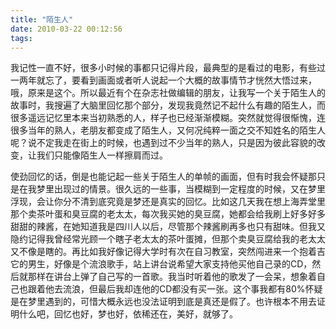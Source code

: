 ```yaml
---
title: "陌生人"
date: 2010-03-22 00:12:56
tags:
---
```


我记性一直不好，很多小时候的事都只记得片段，最典型的是看过的电影，有些过一两年就忘了，要看到画面或者听人说起一个大概的故事情节才恍然大悟过来，哦，原来是这个。所以最近有个在杂志社做编辑的朋友，让我写一个关于陌生人的故事时，我搜遍了大脑里回忆那个部分，发现我竟然记不起什么有趣的陌生人，而很多遥远记忆里本来当初熟悉的人，样子也已经渐渐模糊。突然就觉得很惭愧，连很多当年的熟人，老朋友都变成了陌生人，又何况纯粹一面之交不知姓名的陌生人呢？说不定我走在街上的时候，也遇到过不少当年的熟人，只是因为彼此容貌的改变，让我们只能像陌生人一样擦肩而过。 

使劲回忆的话，倒是也能记起一些关于陌生人的单帧的画面，但有时我会怀疑那只是在我梦里出现过的情景。很久远的一些事，当模糊到一定程度的时候，又在梦里浮现，会让你分不清到底究竟是梦还是真实的回忆。比如这几天我在想上海弄堂里那个卖茶叶蛋和臭豆腐的老太太，每次我买她的臭豆腐，她都会给我刷上好多好多甜甜的辣酱，在她知道我是四川人以后，尽管那个辣酱刷再多也只有甜味。但我又隐约记得我曾经常光顾一个瞎子老太太的茶叶蛋摊，但那个卖臭豆腐给我的老太太又不像是瞎的。再比如我好像记得大学时有次在自习教室，突然闯进来一个抱着吉它的男生，好像是个流浪歌手，站上讲台说希望大家支持他买他自己录的CD，然后就那样在讲台上弹了自己写的一首歌。我当时听着他的歌发了一会呆，想象着自己也跟着他去流浪，但最后我却连他的CD都没有买一张。这个事我都有80%怀疑是在梦里遇到的，可惜大概永远也没法证明到底是真还是假了。也许根本不用去证明什么吧，回忆也好，梦也好，依稀还在，美好，就够了。
